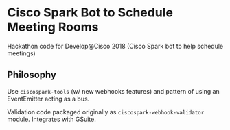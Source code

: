 # Cisco Spark Bot to Schedule Meeting Rooms

Hackathon code for Develop@Cisco 2018 (Cisco Spark bot to help schedule meetings)

## Philosophy

Use `ciscospark-tools` (w/ new webhooks features) and pattern of using an EventEmitter acting as a bus.

Validation code packaged originally as `ciscospark-webhook-validator` module. Integrates with GSuite.

